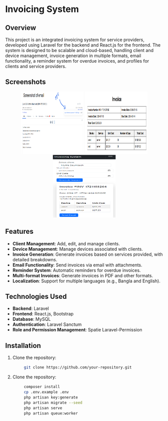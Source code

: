 # Invoicing System

## Overview

This project is an integrated invoicing system for service providers, developed using Laravel for the backend and React.js for the frontend. The system is designed to be scalable and cloud-based, handling client and device management, invoice generation in multiple formats, email functionality, a reminder system for overdue invoices, and profiles for clients and service providers.

## Screenshots

<p align="center">
  <img src="screenshots/email-ss.png" alt="Dashboard" width="200" height="200" />
  <img src="screenshots/pdf-ss.png" alt="Client Management" width="200" height="200" />
  <img src="screenshots/responsive-frontend-design.png" alt="Generate Invoice" width="200" height="200" />
</p>

## Features

- **Client Management**: Add, edit, and manage clients.
- **Device Management**: Manage devices associated with clients.
- **Invoice Generation**: Generate invoices based on services provided, with detailed breakdowns.
- **Email Functionality**: Send invoices via email with attachments.
- **Reminder System**: Automatic reminders for overdue invoices.
- **Multi-format Invoices**: Generate invoices in PDF and other formats.
- **Localization**: Support for multiple languages (e.g., Bangla and English).

## Technologies Used

- **Backend**: Laravel
- **Frontend**: React.js, Bootstrap
- **Database**: MySQL
- **Authentication**: Laravel Sanctum
- **Role and Permission Management**: Spatie Laravel-Permission

## Installation

1. Clone the repository:

   ```bash
        git clone https://github.com/your-repository.git
   ```

2. Clone the repository:

   ```bash
        composer install
        cp .env.example .env  
        php artisan key:generate
        php artisan migrate --seed
        php artisan serve
        php artisan queue:worker
   ```

